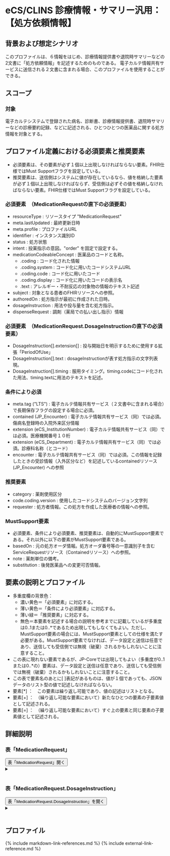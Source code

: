 
# eCS/CLINS 診療情報・サマリー汎用：【処方依頼情報】

## 背景および想定シナリオ
このプロファイルは、６情報をはじめ、診療情報提供書や退院時サマリーなどの2文書に「処方依頼情報」を記述するためのものである。
電子カルテ情報共有サービスに送信される２文書に含まれる場合、このプロファイルを使用することができる。

## スコープ

### 対象
電子カルテシステムで登録された病名、診断書、診療情報提供書、退院時サマリーなどの診療要約記録、などに記述される、ひとつひとつの医薬品に関する処方情報を対象とする。


## プロファイル定義における必須要素と推奨要素
  - 必須要素は、その要素が必ず１個以上出現しなければならない要素。FHIR仕様ではMust Supportフラグを設定している。
  - 推奨要素は、送信側はシステムに値が存在しているなら、値を格納した要素が必ず１個以上出現しなければならず、受信側は必ずその値を格納しなければならない要素。FHIR仕様ではMust Supportフラグを設定している。

### 必須要素　（MedicationRequestの直下の必須要素）
  - resourceType : リソースタイプ "MedicationRequest"
  - meta.lastUpdated : 最終更新日時
  - meta.profile : プロファイルURL
  - identifier : インスタンス識別ID
  - status : 処方状態
  - intent : 投薬指示の意図。"order" を固定で設定する。
  - medicationCodeableConcept : 医薬品のコードと名称。
    - .coding : コード化された情報
    - .coding.system : コード化に用いたコードシステムURL
    - .coding.code : コード化に用いたコード
    - .coding.display : コード化に用いたコードの表示名
    - .text : アレルギー・不耐反応の対象物の情報のテキスト記述
  - subject : 対象となる患者のFHIRリソースへの参照。
  - authoredOn : 処方指示が最初に作成された日時。
  - dosageInstruction : 用法や投与量を含む処方指示。
  - dispenseRequest : 調剤（薬局での払い出し指示）情報

### 必須要素　（MedicationRequest.DosageInstructionの直下の必須要素）
  - DosageInstruction[].extension[] : 投与開始日を明示するために使用する拡張「PeriodOfUse」
  - DosageInstruction[].text : dosageInstructionが表す処方指示の文字列表現。
  - DosageInstruction[].timing : 服用タイミング。timing.codeにコード化された用法、timing.textに用法のテキストを記述。

### 条件により必須
  - meta.tag ("LTS") : 電子カルテ情報共有サービス（２文書中に含まれる場合）で長期保存フラグの設定する場合に必須。
  - contained (JP_Encounter) : 電子カルテ情報共有サービス（同）では必須。傷病名登録時の入院外来区分情報
  - extension (eCS_InstitutionNumber) : 電子カルテ情報共有サービス（同）では必須。医療機関番号１０桁
  - extension (eCS_Department) : 電子カルテ情報共有サービス（同）では必須。診療科名称（とコード）
  - encounter : 電子カルテ情報共有サービス（同）では必須。この情報を記録したときの受診情報（入外区分など）を記述しているcontainedリソース(JP_Encounter) への参照

### 推奨要素
  - category : 薬剤使用区分
  - code.coding.version : 使用したコードシステムのバージョン文字列
  - requester : 処方者情報。この処方を作成した医療者の情報への参照。

### MustSupport要素
  - 必須要素、条件により必須要素、推奨要素は、自動的にMustSupport要素である。それ以外に以下の要素がMustSupport要素である。
  - basedOn : 元の処方オーダ情報。処方オーダ番号等の一意識別子を含むServiceRequestリソース（Containedリソース）への参照。
  - note :  薬剤単位の備考。
  - substitution : 後発医薬品への変更可否情報。
  
## 要素の説明とプロファイル
  - 多重度欄の背景色：
    - 濃い黄色＝「必須要素」に対応する。
    - 薄い黄色＝「条件により必須要素」に対応する。
    - 薄い緑＝「推奨要素」に対応する。
    - 無色＝本要素を記述する場合の説明を参考までに記載しているが多重度は0..1または0..*であるため出現してもしなくてもよい。ただし、MustSupport要素の場合には、MustSupport要素としての仕様を満たす必要がある。MustSupport要素でなければ、データ設定と送信は任意であり、送信しても受信側では無視（破棄）されるかもしれないことに注意すること。
  - この表に現れない要素であるが、JP-Coreでは出現してもよい（多重度が0..1または0..*の）要素は、データ設定と送信は任意であり、送信しても受信側では無視（破棄）されるかもしれないことに注意すること。
  - この表で要素名のあとに[ ]表記があるものは、値が１個であっても、JSONデータのリスト型の値で記述しなければならない。
  - 要素[*] ：　この要素は繰り返し可能であり、値の記述はリストとなる。
  - 要素[+] ：　（繰り返し可能な要素において）新たなひとつの要素の子要素値として記述される。
  - 要素[=] ：　（繰り返し可能な要素において）すぐ上の要素と同じ要素の子要素値として記述される。

## 詳細説明



<h3>表「MedicationRequest」</h3>
<button id="mrc" type="button" onclick="details_open(true,'TableDetails','mrc')">表「MedicationRequest」開く</button>
<details id="TableDetails">
<button type="button" onclick="details_open(false,'TableDetails', 'mrc')">閉じる</button>
<summary></summary>

<div id="Table_19097" class="htmlTable" align=center x:publishsource="Excel">

{% include MedicationRequestTable.md %}

</div>


<button type="button" onclick="details_open(false,'TableDetails','mrc')">閉じる</button>
</details>

<!-- =========================================== -->
<!-- ====                                   ==== -->
<!-- ====      表（DosageInstruction)　　　　 ==== -->
<!-- ====                                   ==== -->
<!-- =========================================== -->
<br>

<h3>表「MedicationRequest.DosageInstruction」</h3>
<button id="dic" type="button" onclick="details_open(true,'DosageInstructionDetails', 'dic')">表「MedicationRequest.DosageInstruction」を開く</button>
<details id="DosageInstructionDetails">
<button type="button" onclick="details_open(false,'DosageInstructionDetails', 'dic')">閉じる</button>
<summary></summary>

<div id="dosageInstructionTable">

<div id="dosageInstructionTable_21704" class="htmlTable" align=center x:publishsource="Excel">


{% include dosageInstructionTable.md %}

</div>



</div>


<button type="button" onclick="details_open(false,'DosageInstructionDetails','dic')">閉じる</button>

</details>

<br>


## プロファイル
{% include markdown-link-references.md %}
{% include external-link-reference.md %}